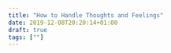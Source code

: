 ```yaml
---
title: "How to Handle Thoughts and Feelings"
date: 2019-12-08T20:20:14+01:00
draft: true
tags: [""] 
---
```


